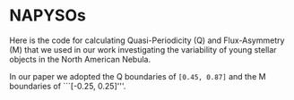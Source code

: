 # NAPYSOs
Here is the code for calculating Quasi-Periodicity (Q) and Flux-Asymmetry (M) that we used in our work investigating the variability of young stellar objects in the North American Nebula. 

In our paper we adopted the Q boundaries of ```[0.45, 0.87]``` and the M boundaries of ```[-0.25, 0.25]'''. 
